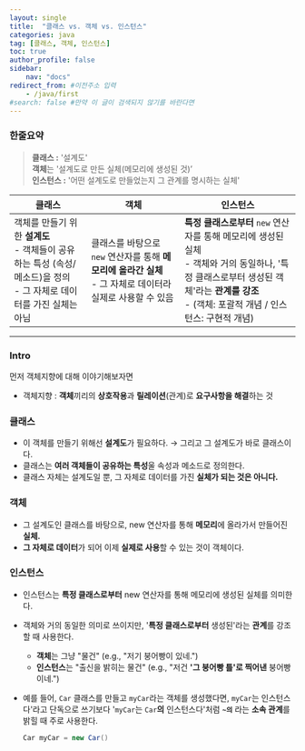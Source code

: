 ```yaml
---
layout: single
title:  "클래스 vs. 객체 vs. 인스턴스"
categories: java
tag: [클래스, 객체, 인스턴스]
toc: true
author_profile: false
sidebar:
    nav: "docs"
redirect_from: #이전주소 입력
    - /java/first
#search: false #만약 이 글이 검색되지 않기를 바란다면
---
```


### 한줄요약
> **클래스 :** '설계도'
> <br>
> **객체**는 '설계도로 만든 실체(메모리에 생성된 것)’
> <br>
> **인스턴스 :** '어떤 설계도로 만들었는지 그 관계를 명시하는 실체'


| 클래스 | 객체 | 인스턴스 |
| --- | --- | --- |
| 객체를 만들기 위한 **설계도**<br>- 객체들이 공유하는 특성 (속성/메소드)을 정의<br>- 그 자체로 데이터를 가진 실체는 아님 | 클래스를 바탕으로 `new` 연산자를 통해 **메모리에 올라간 실체**<br>- 그 자체로 데이터라 실제로 사용할 수 있음 | **특정 클래스로부터** `new` 연산자를 통해 메모리에 생성된 실체<br>- 객체와 거의 동일하나, '특정 클래스로부터 생성된 객체'라는 **관계를 강조**<br>- (객체: 포괄적 개념 / 인스턴스: 구현적 개념) |

---
### Intro

먼저 객체지향에 대해 이야기해보자면

- 객체지향 : **객체**끼리의 **상호작용**과 **릴레이션**(관계)로 **요구사항을 해결**하는 것

### 클래스

- 이 객체를 만들기 위해선 **설계도**가 필요하다. → 그리고 그 설계도가 바로 클래스이다.
- 클래스는 **여러 객체들이 공유하는 특성**울 속성과 메소드로 정의한다.
- 클래스 자체는 설계도일 뿐, 그 자체로 데이터를 가진 **실체가 되는 것은 아니다.**

### 객체

- 그 설계도인 클래스를 바탕으로, new 연산자를 통해 **메모리**에 올라가서 만들어진 **실체.**
- **그 자체로 데이터**가 되어 이제 **실제로 사용**할 수 있는 것이 객체이다.

### 인스턴스

- 인스턴스는 **특정 클래스로부터**  new 연산자를 통해 메모리에 생성된 실체를 의미한다.
- 객체와 거의 동일한 의미로 쓰이지만, '**특정 클래스로부터** 생성된'라는 **관계**를 강조할 때 사용한다.
    - **객체**는 그냥 "물건" (e.g., "저기 붕어빵이 있네.")
    - **인스턴스**는 "출신을 밝히는 물건" (e.g., "저건 **'그 붕어빵 틀'로 찍어낸** 붕어빵이네.")
- 예를 들어, `Car` 클래스를 만들고 `myCar`라는 객체를 생성했다면, `myCar`는 인스턴스다'라고 단독으로 쓰기보다 '`myCar`는 `Car`**의** 인스턴스다'처럼 **`~의`** 라는 **소속 관계**를 밝힐 때 주로 사용한다.
    
    ```java
    Car myCar = new Car()
    ```
